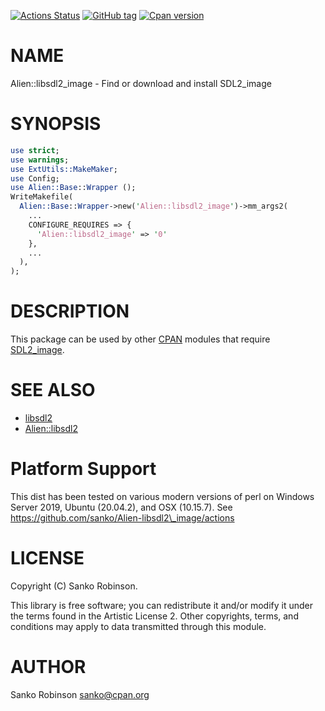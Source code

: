 [![Actions Status](https://github.com/sanko/Alien-libsdl2_image/workflows/CI/badge.svg)](https://github.com/sanko/Alien-libsdl2_image/actions)
[![GitHub tag](https://img.shields.io/github/tag/sanko/Alien-libsdl2_image.svg)]()
[![Cpan version](https://img.shields.io/cpan/v/Alien-libsdl2_image.svg)](https://metacpan.org/release/Alien-libsdl2_image)

# NAME

Alien::libsdl2\_image - Find or download and install SDL2\_image

# SYNOPSIS

```perl
use strict;
use warnings;
use ExtUtils::MakeMaker;
use Config;
use Alien::Base::Wrapper ();
WriteMakefile(
  Alien::Base::Wrapper->new('Alien::libsdl2_image')->mm_args2(
    ...
    CONFIGURE_REQUIRES => {
      'Alien::libsdl2_image' => '0'
    },
    ...
  ),
);
```

# DESCRIPTION

This package can be used by other [CPAN](https://metacpan.org) modules that
require [SDL2\_image](https://www.libsdl.org/projects/SDL_image/).

# SEE ALSO

- [libsdl2](http://libsdl.org)
- [Alien::libsdl2](https://metacpan.org/pod/Alien%3A%3Alibsdl2)

# Platform Support

This dist has been tested on various modern versions of perl on Windows Server
2019, Ubuntu (20.04.2), and OSX (10.15.7). See
https://github.com/sanko/Alien-libsdl2\_image/actions

# LICENSE

Copyright (C) Sanko Robinson.

This library is free software; you can redistribute it and/or modify it under
the terms found in the Artistic License 2. Other copyrights, terms, and
conditions may apply to data transmitted through this module.

# AUTHOR

Sanko Robinson <sanko@cpan.org>
